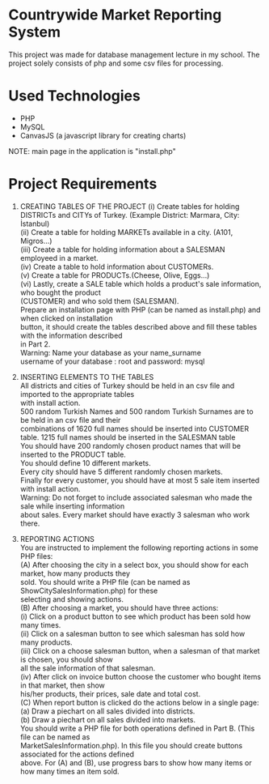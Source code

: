 # Countrywide Market Reporting System

This project was made for database management lecture in my school. The project solely consists of php and some csv files for processing.

# Used Technologies
- PHP
- MySQL
- CanvasJS  (a javascript library for creating charts)

NOTE: main page in the application is "install.php"

# Project Requirements
1. CREATING TABLES OF THE PROJECT
(i) Create tables for holding DISTRICTs and CITYs of Turkey. (Example District: Marmara, City:
İstanbul)  
(ii) Create a table for holding MARKETs available in a city. (A101, Migros...)  
(iii) Create a table for holding information about a SALESMAN employeed in a market.  
(iv) Create a table to hold information about CUSTOMERs.  
(v) Create a table for PRODUCTs.(Cheese, Olive, Eggs...)  
(vi) Lastly, create a SALE table which holds a product's sale information, who bought the product  
(CUSTOMER) and who sold them (SALESMAN).  
Prepare an installation page with PHP (can be named as install.php) and when clicked on installation  
button, it should create the tables described above and fill these tables with the information described  
in Part 2.  
Warning: Name your database as your name_surname  
username of your database : root and password: mysql  


2. INSERTING ELEMENTS TO THE TABLES   
All districts and cities of Turkey should be held in an csv file and imported to the appropriate tables  
with install action.  
500 random Turkish Names and 500 random Turkish Surnames are to be held in an csv file and their  
combinations of 1620 full names should be inserted into CUSTOMER table. 1215 full names should
be inserted in the SALESMAN table  
You should have 200 randomly chosen product names that will be inserted to the PRODUCT table.  
You should define 10 different markets.  
Every city should have 5 different randomly chosen markets.  
Finally for every customer, you should have at most 5 sale item inserted with install action.  
Warning: Do not forget to include associated salesman who made the sale while inserting information  
about sales. Every market should have exactly 3 salesman who work there.  


3. REPORTING ACTIONS  
You are instructed to implement the following reporting actions in some PHP files:  
(A) After choosing the city in a select box, you should show for each market, how many products they  
sold. You should write a PHP file (can be named as ShowCitySalesInformation.php) for these  
selecting and showing actions.  
(B) After choosing a market, you should have three actions:  
(i) Click on a product button to see which product has been sold how many times.  
(ii) Click on a salesman button to see which salesman has sold how many products.  
(iii) Click on a choose salesman button, when a salesman of that market is chosen, you should show  
all the sale information of that salesman.  
(iv) After click on invoice button choose the customer who bought items in that market, then show  
his/her products, their prices, sale date and total cost.  
(C) When report button is clicked do the actions below in a single page:  
(a) Draw a piechart on all sales divided into districts.  
(b) Draw a piechart on all sales divided into markets.  
You should write a PHP file for both operations defined in Part B. (This file can be named as  
MarketSalesInformation.php). In this file you should create buttons associated for the actions defined  
above. For (A) and (B), use progress bars to show how many items or how many times an item sold.  

